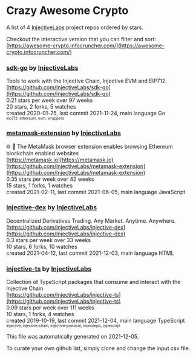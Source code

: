 # Crazy Awesome Crypto
A list of 4 [InjectiveLabs](https://github.com/InjectiveLabs) project repos ordered by stars.  

Checkout the interactive version that you can filter and sort: 
[https://awesome-crypto.infocruncher.com/](https://awesome-crypto.infocruncher.com/)  


### [sdk-go](https://github.com/InjectiveLabs/sdk-go) by [InjectiveLabs](https://github.com/InjectiveLabs)  
Tools to work with the Injective Chain, Injective EVM and EIP712.  
[https://github.com/InjectiveLabs/sdk-go](https://github.com/InjectiveLabs/sdk-go)  
0.21 stars per week over 97 weeks  
20 stars, 2 forks, 5 watches  
created 2020-01-25, last commit 2021-11-24, main language Go  
<sub><sup>eip712, ethereum, evm, wrappers</sup></sub>


### [metamask-extension](https://github.com/InjectiveLabs/metamask-extension) by [InjectiveLabs](https://github.com/InjectiveLabs)  
:globe_with_meridians: :electric_plug: The MetaMask browser extension enables browsing Ethereum blockchain enabled websites  
[https://metamask.io](https://metamask.io)  
[https://github.com/InjectiveLabs/metamask-extension](https://github.com/InjectiveLabs/metamask-extension)  
0.35 stars per week over 42 weeks  
15 stars, 1 forks, 1 watches  
created 2021-02-11, last commit 2021-06-05, main language JavaScript  


### [injective-dex](https://github.com/InjectiveLabs/injective-dex) by [InjectiveLabs](https://github.com/InjectiveLabs)  
Decentralized Derivatives Trading. Any Market. Anytime. Anywhere.  
[https://github.com/InjectiveLabs/injective-dex](https://github.com/InjectiveLabs/injective-dex)  
0.3 stars per week over 33 weeks  
10 stars, 6 forks, 10 watches  
created 2021-04-12, last commit 2021-12-03, main language HTML  


### [injective-ts](https://github.com/InjectiveLabs/injective-ts) by [InjectiveLabs](https://github.com/InjectiveLabs)  
Collection of TypeScript packages that consume and interact with the Injective Chain  
[https://github.com/InjectiveLabs/injective-ts](https://github.com/InjectiveLabs/injective-ts)  
0.09 stars per week over 111 weeks  
10 stars, 1 forks, 4 watches  
created 2019-10-19, last commit 2021-12-04, main language TypeScript  
<sub><sup>injective, injective-chain, injective-protocol, monorepo, typescript</sup></sub>


This file was automatically generated on 2021-12-05.  

To curate your own github list, simply clone and change the input csv file.  